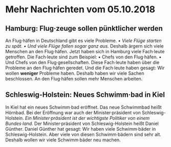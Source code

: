 # Mehr Nachrichten vom 05.10.2018


## Hamburg: Flug·zeuge sollen pünktlicher werden
An Flug·häfen in Deutschland gibt es viele Probleme. 
*• Viele Flüge starten zu spät.* 
*• Und viele Flüge fallen sogar ganz aus.* Deshalb ärgern sich viele Menschen an den Flug·häfen. Jetzt haben sich in Hamburg viele Fach·leute getroffen. Die Fach·leute sind zum Beispiel: • Chefs von den Flug·häfen. • Und Chefs von den Flug·gesellschaften. Diese Fach·leute haben über die Probleme an den Flug·häfen geredet. Und die Fach·leute haben gesagt: Wir wollen **weniger** Probleme haben. Deshalb haben wir viele Sachen beschlossen. An den Flug·häfen sollen mehr Menschen arbeiten. 

## Schleswig-Holstein: Neues Schwimm·bad in Kiel
In Kiel hat ein neues Schwimm·bad eröffnet. Das neue Schwimmbad heißt Hörnbad. Bei der Eröffnung war auch der Minister·präsident von Schleswig-Holstein. 
*Ein Minister·präsident ist der wichtigste Politiker von einem Bundes·land.* Der Minister·präsident von Schleswig-Holstein heißt Daniel Günther. Daniel Günther hat gesagt: Wir haben viele Schwimm·bäder in Schleswig-Holstein. Aber viele von diesen Schwimm·bädern sind sehr alt. Deshalb wollen wir viele Schwimm·bäder neu machen. 
